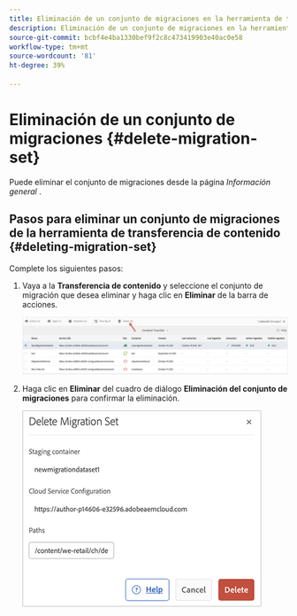 ```yaml
---
title: Eliminación de un conjunto de migraciones en la herramienta de transferencia de contenido
description: Eliminación de un conjunto de migraciones en la herramienta de transferencia de contenido
source-git-commit: bcbf4e4ba1330bef9f2c8c473419903e40ac0e58
workflow-type: tm+mt
source-wordcount: '81'
ht-degree: 39%

---
```



# Eliminación de un conjunto de migraciones {#delete-migration-set}

Puede eliminar el conjunto de migraciones desde la página *Información general* .


## Pasos para eliminar un conjunto de migraciones de la herramienta de transferencia de contenido {#deleting-migration-set}

Complete los siguientes pasos:

1. Vaya a la **Transferencia de contenido** y seleccione el conjunto de migración que desea eliminar y haga clic en **Eliminar** de la barra de acciones.

   ![image](/help/journey-migration/content-transfer-tool/assets-ctt/migration-delete1.png)

1. Haga clic en **Eliminar** del cuadro de diálogo **Eliminación del conjunto de migraciones** para confirmar la eliminación.

   ![image](/help/journey-migration/content-transfer-tool/assets-ctt/migration-delete2.png)
